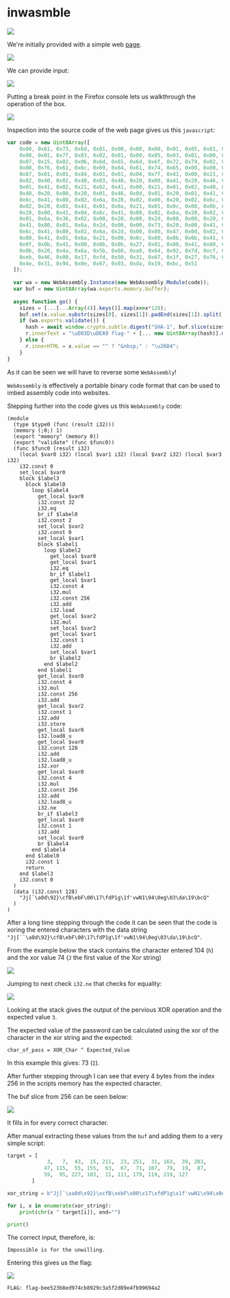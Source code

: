 # inwasmble

![](./_images/logo.png)

We're initially provided with a simple web [page](https://2019.squarectf.com/static/files/7a32fbe18afbbd9f_inwasmble.html).

![](./_images/page.png)

We can provide input:

![](./_images/error.png)

Putting a break point in the Firefox console lets us walkthrough the operation of the box.

![](./_images/console.png)

Inspection into the source code of the web page gives us this `javascript`:

```javascript
var code = new Uint8Array([
    0x00, 0x61, 0x73, 0x6d, 0x01, 0x00, 0x00, 0x00, 0x01, 0x05, 0x01, 0x60,
    0x00, 0x01, 0x7f, 0x03, 0x02, 0x01, 0x00, 0x05, 0x03, 0x01, 0x00, 0x01,
    0x07, 0x15, 0x02, 0x06, 0x6d, 0x65, 0x6d, 0x6f, 0x72, 0x79, 0x02, 0x00,
    0x08, 0x76, 0x61, 0x6c, 0x69, 0x64, 0x61, 0x74, 0x65, 0x00, 0x00, 0x0a,
    0x87, 0x01, 0x01, 0x84, 0x01, 0x01, 0x04, 0x7f, 0x41, 0x00, 0x21, 0x00,
    0x02, 0x40, 0x02, 0x40, 0x03, 0x40, 0x20, 0x00, 0x41, 0x20, 0x46, 0x0d,
    0x01, 0x41, 0x02, 0x21, 0x02, 0x41, 0x00, 0x21, 0x01, 0x02, 0x40, 0x03,
    0x40, 0x20, 0x00, 0x20, 0x01, 0x46, 0x0d, 0x01, 0x20, 0x01, 0x41, 0x04,
    0x6c, 0x41, 0x80, 0x02, 0x6a, 0x28, 0x02, 0x00, 0x20, 0x02, 0x6c, 0x21,
    0x02, 0x20, 0x01, 0x41, 0x01, 0x6a, 0x21, 0x01, 0x0c, 0x00, 0x0b, 0x0b,
    0x20, 0x00, 0x41, 0x04, 0x6c, 0x41, 0x80, 0x02, 0x6a, 0x20, 0x02, 0x41,
    0x01, 0x6a, 0x36, 0x02, 0x00, 0x20, 0x00, 0x2d, 0x00, 0x00, 0x20, 0x00,
    0x41, 0x80, 0x01, 0x6a, 0x2d, 0x00, 0x00, 0x73, 0x20, 0x00, 0x41, 0x04,
    0x6c, 0x41, 0x80, 0x02, 0x6a, 0x2d, 0x00, 0x00, 0x47, 0x0d, 0x02, 0x20,
    0x00, 0x41, 0x01, 0x6a, 0x21, 0x00, 0x0c, 0x00, 0x0b, 0x0b, 0x41, 0x01,
    0x0f, 0x0b, 0x41, 0x00, 0x0b, 0x0b, 0x27, 0x01, 0x00, 0x41, 0x80, 0x01,
    0x0b, 0x20, 0x4a, 0x6a, 0x5b, 0x60, 0xa0, 0x64, 0x92, 0x7d, 0xcf, 0x42,
    0xeb, 0x46, 0x00, 0x17, 0xfd, 0x50, 0x31, 0x67, 0x1f, 0x27, 0x76, 0x77,
    0x4e, 0x31, 0x94, 0x0e, 0x67, 0x03, 0xda, 0x19, 0xbc, 0x51
  ]);
  
  var wa = new WebAssembly.Instance(new WebAssembly.Module(code));
  var buf = new Uint8Array(wa.exports.memory.buffer);
  
  async function go() {
    sizes = [...[...Array(4)].keys()].map(x=>x*128);
    buf.set(x.value.substr(sizes[0], sizes[1]).padEnd(sizes[1]).split('').map(x=>x.charCodeAt('')));
    if (wa.exports.validate()) {
      hash = await window.crypto.subtle.digest("SHA-1", buf.slice(sizes[2], sizes[3]));
      r.innerText = "\uD83D\uDEA9 flag-" + [... new Uint8Array(hash)].map(x => x.toString(16)).join('');
    } else {
      r.innerHTML = x.value == "" ? "&nbsp;" : "\u26D4";
    }
}
```

As it can be seen we will have to reverse some `WebAssembly`!

`WebAssembly` is effectively a portable binary code format that can be used to imbed assembly code into websites.

Stepping further into the code gives us this `WebAssembly` code:

```wat
(module
  (type $type0 (func (result i32)))
  (memory (;0;) 1)
  (export "memory" (memory 0))
  (export "validate" (func $func0))
  (func $func0 (result i32)
    (local $var0 i32) (local $var1 i32) (local $var2 i32) (local $var3 i32)
    i32.const 0
    set_local $var0
    block $label3
      block $label0
        loop $label4
          get_local $var0
          i32.const 32
          i32.eq
          br_if $label0
          i32.const 2
          set_local $var2
          i32.const 0
          set_local $var1
          block $label1
            loop $label2
              get_local $var0
              get_local $var1
              i32.eq
              br_if $label1
              get_local $var1
              i32.const 4
              i32.mul
              i32.const 256
              i32.add
              i32.load
              get_local $var2
              i32.mul
              set_local $var2
              get_local $var1
              i32.const 1
              i32.add
              set_local $var1
              br $label2
            end $label2
          end $label1
          get_local $var0
          i32.const 4
          i32.mul
          i32.const 256
          i32.add
          get_local $var2
          i32.const 1
          i32.add
          i32.store
          get_local $var0
          i32.load8_u
          get_local $var0
          i32.const 128
          i32.add
          i32.load8_u
          i32.xor
          get_local $var0
          i32.const 4
          i32.mul
          i32.const 256
          i32.add
          i32.load8_u
          i32.ne
          br_if $label3
          get_local $var0
          i32.const 1
          i32.add
          set_local $var0
          br $label4
        end $label4
      end $label0
      i32.const 1
      return
    end $label3
    i32.const 0
  )
  (data (i32.const 128)
    "Jj[`\a0d\92}\cfB\ebF\00\17\fdP1g\1f'vwN1\94\0eg\03\da\19\bcQ"
  )
)
```

After a long time stepping through the code it can be seen that the code is xoring the entered characters with the 
data string `"Jj[``\a0d\92}\cfB\ebF\00\17\fdP1g\1f'vwN1\94\0eg\03\da\19\bcQ"`.

From the example below the stack contains the character entered 104 (`h`) and the xor value 74 (`J` the first value of the Xor string)

![](./_images/xor.png)

Jumping to next check `i32.ne` that checks for equality:

![](./_images/ne.png)

Looking at the stack gives the output of the pervious XOR operation and the expected value `3`.

The expected value of the password can be calculated using the xor of the character in the xor string and the expected:

```
char_of_pass = XOR_Char ^ Expected_Value
```

In this example this gives: 73 (`I`).

After further stepping through I can see that every 4 bytes from the index 256 in the scripts memory has the expected character. 

The buf slice from 256 can be seen below:

![](./_images/buf.png)

It fills in for every correct character.

After manual extracting these values from the `buf` and adding them to a very simple script:

```python
target = [
             3,   7,  43,  15, 211,  23, 251,  31, 163,  39, 203, 
            47, 115,  55, 155,  63,  67,  71, 107,  79,  19,  87, 
            59,  95, 227, 103,  11, 111, 179, 119, 219, 127
        ]

xor_string = b"Jj[`\xa0d\x92}\xcfB\xebF\x00\x17\xfdP1g\x1f'vwN1\x94\x0eg\x03\xda\x19\xbcQ"

for i, x in enumerate(xor_string):
    print(chr(x ^ target[i]), end="")

print()
```

The correct input, therefore, is:

```
Impossible is for the unwilling.
```

Entering this gives us the flag:

![](./_images/flag.png)

```
FLAG: flag-bee523b8ed974cb8929c3a5f2d89e4fb99694a2
```